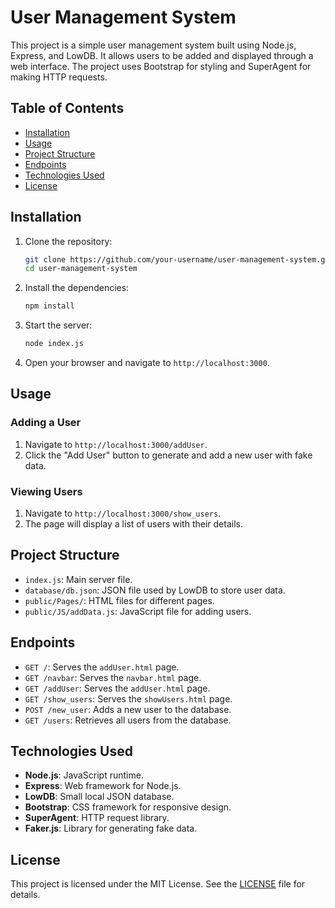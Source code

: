 # User Management System

This project is a simple user management system built using Node.js, Express, and LowDB. It allows users to be added and displayed through a web interface. The project uses Bootstrap for styling and SuperAgent for making HTTP requests.

## Table of Contents

- [Installation](#installation)
- [Usage](#usage)
- [Project Structure](#project-structure)
- [Endpoints](#endpoints)
- [Technologies Used](#technologies-used)
- [License](#license)

## Installation

1. Clone the repository:
    ```sh
    git clone https://github.com/your-username/user-management-system.git
    cd user-management-system
    ```

2. Install the dependencies:
    ```sh
    npm install
    ```

3. Start the server:
    ```sh
    node index.js
    ```

4. Open your browser and navigate to `http://localhost:3000`.

## Usage

### Adding a User

1. Navigate to `http://localhost:3000/addUser`.
2. Click the "Add User" button to generate and add a new user with fake data.

### Viewing Users

1. Navigate to `http://localhost:3000/show_users`.
2. The page will display a list of users with their details.

## Project Structure

- `index.js`: Main server file.
- `database/db.json`: JSON file used by LowDB to store user data.
- `public/Pages/`: HTML files for different pages.
- `public/JS/addData.js`: JavaScript file for adding users.

## Endpoints

- `GET /`: Serves the `addUser.html` page.
- `GET /navbar`: Serves the `navbar.html` page.
- `GET /addUser`: Serves the `addUser.html` page.
- `GET /show_users`: Serves the `showUsers.html` page.
- `POST /new_user`: Adds a new user to the database.
- `GET /users`: Retrieves all users from the database.

## Technologies Used

- **Node.js**: JavaScript runtime.
- **Express**: Web framework for Node.js.
- **LowDB**: Small local JSON database.
- **Bootstrap**: CSS framework for responsive design.
- **SuperAgent**: HTTP request library.
- **Faker.js**: Library for generating fake data.

## License

This project is licensed under the MIT License. See the [LICENSE](./LICENSE) file for details.